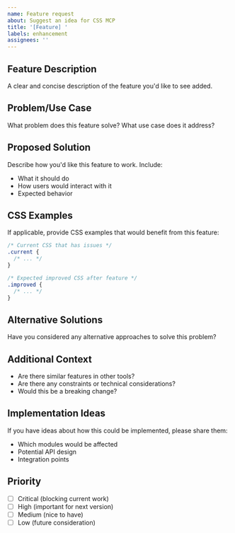 ```yaml
---
name: Feature request
about: Suggest an idea for CSS MCP
title: '[Feature] '
labels: enhancement
assignees: ''
---
```


## Feature Description
A clear and concise description of the feature you'd like to see added.

## Problem/Use Case
What problem does this feature solve? What use case does it address?

## Proposed Solution
Describe how you'd like this feature to work. Include:
- What it should do
- How users would interact with it
- Expected behavior

## CSS Examples
If applicable, provide CSS examples that would benefit from this feature:

```css
/* Current CSS that has issues */
.current {
  /* ... */
}

/* Expected improved CSS after feature */
.improved {
  /* ... */
}
```

## Alternative Solutions
Have you considered any alternative approaches to solve this problem?

## Additional Context
- Are there similar features in other tools?
- Are there any constraints or technical considerations?
- Would this be a breaking change?

## Implementation Ideas
If you have ideas about how this could be implemented, please share them:
- Which modules would be affected
- Potential API design
- Integration points

## Priority
- [ ] Critical (blocking current work)
- [ ] High (important for next version)
- [ ] Medium (nice to have)
- [ ] Low (future consideration)